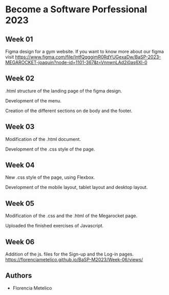 # Become a Software Porfessional 2023

## Week 01

Figma design for a gym website.
If you want to know more about our figma visit https://www.figma.com/file/IntfQqggimR0RdYUGexaDw/BaSP-2023-MEGAROCKET-joaquin?node-id=1101-367&t=VnnwnLAd2i0as6Xl-0

## Week 02

.html structure of the landing page of the figma design.

Development of the menu.

Creation of the different sections on de body and the footer.

## Week 03

Modification of the .html document.

Development of the .css style of the page.

## Week 04

New .css style of the page, using Flexbox.

Development of the mobile layout, tablet layout and desktop layout.

## Week 05

Modification of the .css and the .html of the Megarocket page.

Uploaded the finished exercises of Javascript.

## Week 06

Addition of the js. files for the Sign-up and the Log-in pages.
https://florenciametelico.github.io/BaSP-M2023/Week-06/views/

## Authors

- Florencia Metelico

